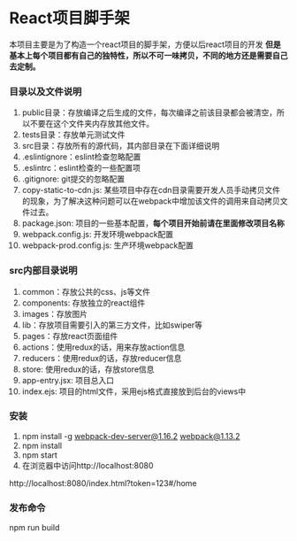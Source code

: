 # React项目脚手架

本项目主要是为了构造一个react项目的脚手架，方便以后react项目的开发
**但是基本上每个项目都有自己的独特性，所以不可一味拷贝，不同的地方还是需要自己去定制。**

### 目录以及文件说明

1. public目录：存放编译之后生成的文件，每次编译之前该目录都会被清空，所以不要在这个文件夹内存放其他文件。
2. tests目录：存放单元测试文件
3. src目录：存放所有的源代码，其内部目录在下面详细说明
4. .eslintignore：eslint检查忽略配置
5. .eslintrc：eslint检查的一些配置项
6. .gitignore: git提交的忽略配置
7. copy-static-to-cdn.js: 某些项目中存在cdn目录需要开发人员手动拷贝文件的现象，为了解决这种问题可以在webpack中增加该文件的调用来自动拷贝文件过去。
8. package.json: 项目的一些基本配置，**每个项目开始前请在里面修改项目名称**
9. webpack.config.js: 开发环境webpack配置
10. webpack-prod.config.js: 生产环境webpack配置

### src内部目录说明

1. common：存放公共的css、js等文件
2. components: 存放独立的react组件
3. images：存放图片
4. lib：存放项目需要引入的第三方文件，比如swiper等
5. pages：存放react页面组件
6. actions：使用redux的话，用来存放action信息
7. reducers：使用redux的话，存放reducer信息
8. store: 使用redux的话，存放store信息
9. app-entry.jsx: 项目总入口
10. index.ejs: 项目的html文件，采用ejs格式直接放到后台的views中

### 安装

1. npm install -g webpack-dev-server@1.16.2 webpack@1.13.2
2. npm install
3. npm start
4. 在浏览器中访问http://localhost:8080

http://localhost:8080/index.html?token=123#/home

### 发布命令

npm run build

